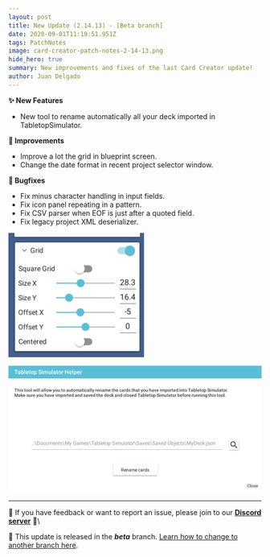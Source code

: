 ```yaml
---
layout: post
title: New Update (2.14.13) - [Beta branch]
date: 2020-09-01T11:19:51.951Z
tags: PatchNotes
image: card-creator-patch-notes-2-14-13.png
hide_hero: true
summary: New improvements and fixes of the last Card Creator update!
author: Juan Delgado
---
```

**✨ New Features**

* New tool to rename automatically all your deck imported in TabletopSimulator.

**🔧 Improvements**

* Improve a lot the grid in blueprint screen.
* Change the date format in recent project selector window.

**🐛 Bugfixes**

* Fix minus character handling in input fields.
* Fix icon panel repeating in a pattern.
* Fix CSV parser when EOF is just after a quoted field.
* Fix legacy project XML deserializer.

![](/img/upload/a1.png)

![](/img/upload/a2.png)

---

📌 If you have feedback or want to report an issue, please join to our **[Discord server](http://discord.gg/pixelatto)** 💬\

📌 This update is released in the ***beta*** branch. [Learn how to change to another branch here](/blog/beta-and-legacy-versions).